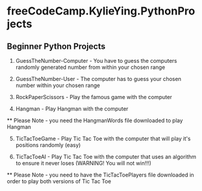 # freeCodeCamp.KylieYing.PythonProjects
## Beginner Python Projects

1. GuessTheNumber-Computer - You have to guess the computers randomly generated number from within your chosen range

2. GuessTheNumber-User - The computer has to guess your chosen number within your chosen range

3. RockPaperScissors - Play the famous game with the computer

4. Hangman - Play Hangman with the computer

** Please Note - you need the HangmanWords file downloaded to play Hangman

5. TicTacToeGame - Play Tic Tac Toe with the computer that will play it's positions randomly (easy)

6. TicTacToeAI - Play Tic Tac Toe with the computer that uses an algorithm to ensure it never loses (WARNING! You will not win!!!)

** Please Note - you need to have the TicTacToePlayers file downloaded in order to play both versions of Tic Tac Toe
